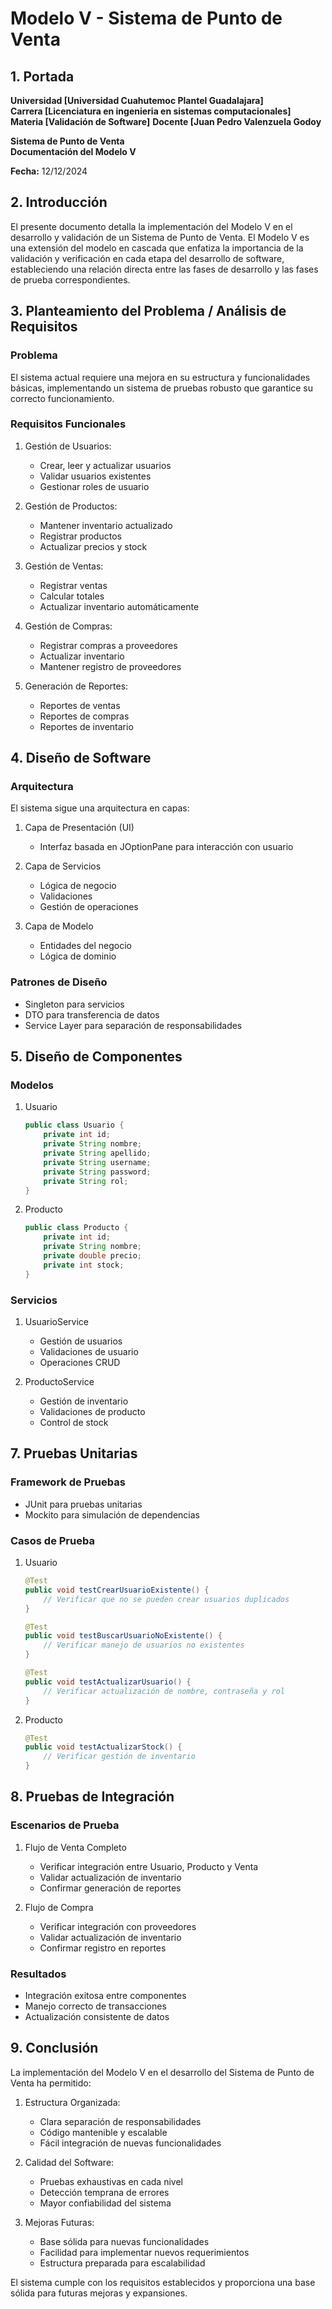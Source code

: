 # Modelo V - Sistema de Punto de Venta

## 1. Portada
**Universidad [Universidad Cuahutemoc Plantel Guadalajara]**  
**Carrera [Licenciatura en ingenieria en sistemas computacionales]**  
**Materia [Validación de Software]**
**Docente [Juan Pedro Valenzuela Godoy**

**Sistema de Punto de Venta**  
**Documentación del Modelo V**

**Fecha:** 12/12/2024

## 2. Introducción
El presente documento detalla la implementación del Modelo V en el desarrollo y validación de un Sistema de Punto de Venta. El Modelo V es una extensión del modelo en cascada que enfatiza la importancia de la validación y verificación en cada etapa del desarrollo de software, estableciendo una relación directa entre las fases de desarrollo y las fases de prueba correspondientes.

## 3. Planteamiento del Problema / Análisis de Requisitos

### Problema
El sistema actual requiere una mejora en su estructura y funcionalidades básicas, implementando un sistema de pruebas robusto que garantice su correcto funcionamiento.

### Requisitos Funcionales
1. Gestión de Usuarios:
   - Crear, leer y actualizar usuarios
   - Validar usuarios existentes
   - Gestionar roles de usuario

2. Gestión de Productos:
   - Mantener inventario actualizado
   - Registrar productos
   - Actualizar precios y stock

3. Gestión de Ventas:
   - Registrar ventas
   - Calcular totales
   - Actualizar inventario automáticamente

4. Gestión de Compras:
   - Registrar compras a proveedores
   - Actualizar inventario
   - Mantener registro de proveedores

5. Generación de Reportes:
   - Reportes de ventas
   - Reportes de compras
   - Reportes de inventario

## 4. Diseño de Software

### Arquitectura
El sistema sigue una arquitectura en capas:
1. Capa de Presentación (UI)
   - Interfaz basada en JOptionPane para interacción con usuario

2. Capa de Servicios
   - Lógica de negocio
   - Validaciones
   - Gestión de operaciones

3. Capa de Modelo
   - Entidades del negocio
   - Lógica de dominio

### Patrones de Diseño
- Singleton para servicios
- DTO para transferencia de datos
- Service Layer para separación de responsabilidades

## 5. Diseño de Componentes

### Modelos
1. Usuario
   ```java
   public class Usuario {
       private int id;
       private String nombre;
       private String apellido;
       private String username;
       private String password;
       private String rol;
   }
   ```

2. Producto
   ```java
   public class Producto {
       private int id;
       private String nombre;
       private double precio;
       private int stock;
   }
   ```

### Servicios
1. UsuarioService
   - Gestión de usuarios
   - Validaciones de usuario
   - Operaciones CRUD

2. ProductoService
   - Gestión de inventario
   - Validaciones de producto
   - Control de stock

## 7. Pruebas Unitarias

### Framework de Pruebas
- JUnit para pruebas unitarias
- Mockito para simulación de dependencias

### Casos de Prueba
1. Usuario
   ```java
   @Test
   public void testCrearUsuarioExistente() {
       // Verificar que no se pueden crear usuarios duplicados
   }

   @Test
   public void testBuscarUsuarioNoExistente() {
       // Verificar manejo de usuarios no existentes
   }

   @Test
   public void testActualizarUsuario() {
       // Verificar actualización de nombre, contraseña y rol
   }
   ```

2. Producto
   ```java
   @Test
   public void testActualizarStock() {
       // Verificar gestión de inventario
   }
   ```

## 8. Pruebas de Integración

### Escenarios de Prueba
1. Flujo de Venta Completo
   - Verificar integración entre Usuario, Producto y Venta
   - Validar actualización de inventario
   - Confirmar generación de reportes

2. Flujo de Compra
   - Verificar integración con proveedores
   - Validar actualización de inventario
   - Confirmar registro en reportes

### Resultados
- Integración exitosa entre componentes
- Manejo correcto de transacciones
- Actualización consistente de datos

## 9. Conclusión
La implementación del Modelo V en el desarrollo del Sistema de Punto de Venta ha permitido:

1. Estructura Organizada:
   - Clara separación de responsabilidades
   - Código mantenible y escalable
   - Fácil integración de nuevas funcionalidades

2. Calidad del Software:
   - Pruebas exhaustivas en cada nivel
   - Detección temprana de errores
   - Mayor confiabilidad del sistema

3. Mejoras Futuras:
   - Base sólida para nuevas funcionalidades
   - Facilidad para implementar nuevos requerimientos
   - Estructura preparada para escalabilidad

El sistema cumple con los requisitos establecidos y proporciona una base sólida para futuras mejoras y expansiones.